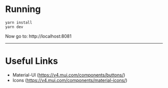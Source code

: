 
# Running
```
yarn install
yarn dev
```

Now go to: http://localhost:8081

---
# Useful Links
* Material-UI (https://v4.mui.com/components/buttons/)
* Icons (https://v4.mui.com/components/material-icons/)